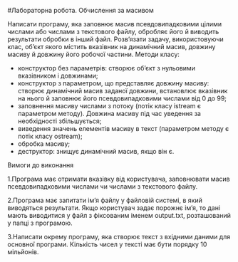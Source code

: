 #Лабораторна робота. Обчислення за масивом

Написати програму, яка заповнює масив псевдовипадковими цілими числами або числами з текстового файлу, обробляє його й виводить результати обробки в інший файл. 
Розв’язати задачу, використовуючи клас, об’єкт якого містить вказівник на динамічний масив, довжину масиву й довжину його робочої частини. Методи класу: 
- конструктор без параметрів: створює об’єкт з нульовими вказівником і довжинами;
- конструктор з параметром, що представляє довжину масиву: створює динамічний масив заданої довжини, встановлює вказівник на нього й заповнює його псевдовипадковими числами від 0 до 99; 
- заповнення масиву числами з потоку (потік класу istream є параметром методу). Довжина масиву під час уведення за необхідності збільшується; 
- виведення значень елементів масиву в текст (параметром методу є потік класу ostream); 
- обробка масиву;
- деструктор: знищує динамічний масив, якщо він є. 

Вимоги до виконання 

1.Програма має отримати вказівку від користувача, заповнювати масив псевдовипадковими числами чи числами з текстового файлу. 

2.Програма має запитати ім’я файлу у файловій системі, в який виводяться результати. Якщо користувач задає порожнє ім’я, то дані мають виводитися у файл з фіксованим іменем output.txt, розташований у папці з програмою. 

3.Написати окрему програму, яка створює текст з вхідними даними для основної програми. Кількість чисел у тексті має бути порядку 10 мільйонів. 
